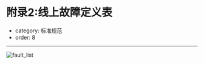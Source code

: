 # 附录2:线上故障定义表
- category: 标准规范
- order: 8---
![fault_list](https://img.alicdn.com/tps/TB1mWJ.LXXXXXbHXVXXXXXXXXXX-632-486.png)



